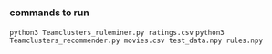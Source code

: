 ### commands to run
```python3 Teamclusters_ruleminer.py ratings.csv```
```python3 Teamclusters_recommender.py movies.csv test_data.npy rules.npy```

